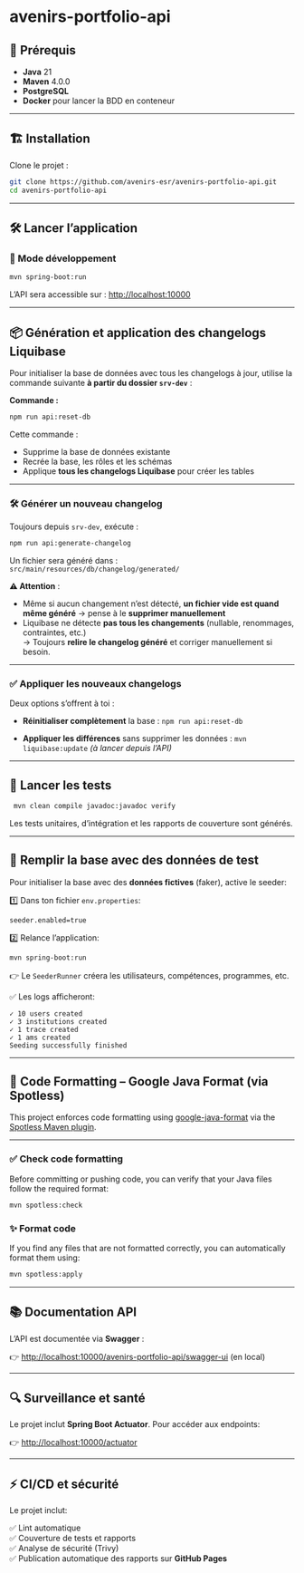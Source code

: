 # avenirs-portfolio-api

## 🚀 Prérequis

- **Java** 21
- **Maven** 4.0.0
- **PostgreSQL**
- **Docker** pour lancer la BDD en conteneur

---

## 🏗️ Installation

Clone le projet :

```bash
git clone https://github.com/avenirs-esr/avenirs-portfolio-api.git
cd avenirs-portfolio-api
```

---

## 🛠️ Lancer l’application

### 🚀 Mode développement

```bash
mvn spring-boot:run
```

L’API sera accessible sur : [http://localhost:10000](http://localhost:10000)

---

## 📦 Génération et application des changelogs Liquibase

Pour initialiser la base de données avec tous les changelogs à jour, utilise la commande suivante **à partir du
dossier `srv-dev`** :

**Commande :**

```bash
npm run api:reset-db
```

Cette commande :

- Supprime la base de données existante
- Recrée la base, les rôles et les schémas
- Applique **tous les changelogs Liquibase** pour créer les tables

---

### 🛠️ Générer un nouveau changelog

Toujours depuis `srv-dev`, exécute :

```bash
npm run api:generate-changelog
```

Un fichier sera généré dans :  
`src/main/resources/db/changelog/generated/`

**⚠️ Attention** :

- Même si aucun changement n’est détecté, **un fichier vide est quand même généré** → pense à le **supprimer
  manuellement**
- Liquibase ne détecte **pas tous les changements** (nullable, renommages, contraintes, etc.)  
  → Toujours **relire le changelog généré** et corriger manuellement si besoin.

---

### ✅ Appliquer les nouveaux changelogs

Deux options s’offrent à toi :

- **Réinitialiser complètement** la base : `npm run api:reset-db`

- **Appliquer les différences** sans supprimer les données : `mvn liquibase:update` _(à lancer depuis l’API)_

---

## 🧪 Lancer les tests

```bash
 mvn clean compile javadoc:javadoc verify
```

Les tests unitaires, d’intégration et les rapports de couverture sont générés.

---

## 🌱 Remplir la base avec des données de test

Pour initialiser la base avec des **données fictives** (faker), active le seeder:

1️⃣ Dans ton fichier `env.properties`:

```properties
seeder.enabled=true
```

2️⃣ Relance l’application:

```bash
mvn spring-boot:run
```

👉 Le `SeederRunner` créera les utilisateurs, compétences, programmes, etc.

✅ Les logs afficheront:

```
✓ 10 users created
✓ 3 institutions created
✓ 1 trace created
✓ 1 ams created
Seeding successfully finished
```

---

## 🧹 Code Formatting – Google Java Format (via Spotless)

This project enforces code formatting using [google-java-format](https://github.com/google/google-java-format) via
the [Spotless Maven plugin](https://github.com/diffplug/spotless).

---

### ✅ Check code formatting

Before committing or pushing code, you can verify that your Java files follow the required format:

```bash
mvn spotless:check
```

### ✨ Format code

If you find any files that are not formatted correctly, you can automatically format them using:

```bash
mvn spotless:apply
```

---

## 📚 Documentation API

L’API est documentée via **Swagger** :

👉 [http://localhost:10000/avenirs-portfolio-api/swagger-ui](http://localhost:10000/avenirs-portfolio-api/swagger-ui) (en
local)

---

## 🔍 Surveillance et santé

Le projet inclut **Spring Boot Actuator**. Pour accéder aux endpoints:

👉 [http://localhost:10000/actuator](http://localhost:10000/actuator)

---

## ⚡ CI/CD et sécurité

Le projet inclut:

✅ Lint automatique  
✅ Couverture de tests et rapports  
✅ Analyse de sécurité (Trivy)  
✅ Publication automatique des rapports sur **GitHub Pages**
